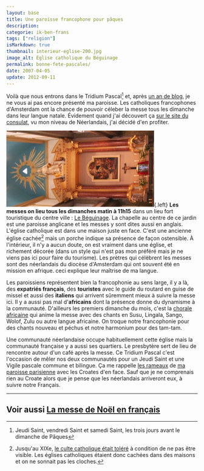 ```yaml
---
layout: base
title: Une paroisse francophone pour pâques
description: 
categorie: ik-ben-frans
tags: ["religion"]
isMarkdown: true
thumbnail: interieur-eglise-200.jpg
image_alt: Église catholique du Béguinage
permalink: bonne-fete-pascales/
date: 2007-04-05
update: 2012-09-11
---
```




Voilà que nous entrons dans le Tridium Pascal[^1] et, après [un an de blog](/un-an-de-blog-a-amsterdam), je ne vous ai pas encore présenté ma paroisse. Les catholiques francophones d'Amsterdam ont la chance de pouvoir céleber la messe tous les dimanche dans leur langue natale. Évidement quand j'ai découvert ça [sur le site du consulat](http://www.consulfrance-amsterdam.org/article.php3?id_article=50), vu mon niveau de Néerlandais, j'ai décidé d'en profiter.

![Église catholique du Béguinage](interieur-eglise-200.jpg){.left}
**Les messes on lieu tous les dimanches matin à 11h15** dans un lieu fort touristique du centre ville : [Le Béguinage](http://www.begijnhofamsterdam.nl/ ). La chapelle au centre de ce jardin est une paroisse anglicane et les messes y sont dites aussi en anglais. L'église catholique est dans une maison juste en face. C'est une ancienne église cachée[^2] mais un porche indique sa présence de façon ostensible. À l'intérieur, il n'y a aucun doute, on est vraiment dans une église, et richement décorée (dans un style qui n'est pas mon préféré mais je ne viens pas ici pour faire du tourisme). Les prètres qui célèbrent les messes sont des néerlandais du diocèse d'Amsterdam qui ont souvent été en mission en afrique. ceci explique leur maîtrise de ma langue.

Les paroissiens représentent bien la francophonie au sens large, il y a là, des **expatriés français**,  des **touristes** avec le guide du routard en guise de missel et aussi des **italiens** qui arrivent sûremment mieux à suivre la messe ici. Il y a aussi pas mal d'**africains** dont la présence donne du dynamisme à la communauté. D'ailleurs les premiers dimanche du mois, c'est la [chorale africaine](http://www.messecatholiqueamsterdam.org/chorale.html) qui anime la messe avec des chants en Susu, Lingala, Sango, Wolof, Zulu ou autre langue africaine. On troque notre francophonie pour des chants nouveau et péchus et notre harmonium pour des tam-tam.

Une communauté néerlandaise occupe habituellement cette église mais la communauté française y a aussi ses quartiers. Le presbytère sert de lieu de rencontre autour d'un café après la messe. Ce Tridium Pascal c'est l'occasion de mêler nos deux communautés pour un Jeudi Saint et une Vigile pascale commune et bilingue. Ça me rappelle [les rameaux](http://par.stgch.free.fr/vie_paroissiale/actua/rameaux.php) de [ma paroisse parisienne](http://par.stgch.free.fr/) avec les Croates d'en face. Sauf que je ne comprenais rien au Croate alors que je pense que les néerlandais arriveront eux, à suivre notre Français.

----

Voir aussi [La messe de Noël en français](/la-messe-de-noel-en-francais)
---
[^1]: Jeudi Saint, vendredi Saint et samedi Saint, les trois jours avant le dimanche de Pâques
[^2]: Jusqu'au XIXe, [le culte catholique était toléré](/catholiques-et-protestants) à condition de ne pas être visible. Les églises catholiques étaient donc cachées dans des maisons et on ne sonnait pas les cloches.